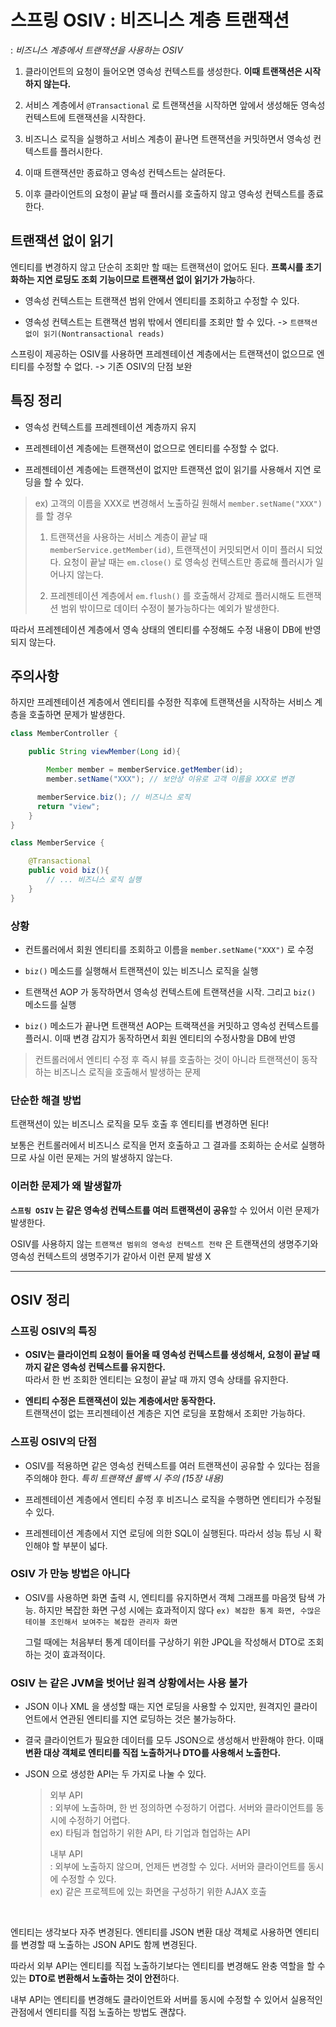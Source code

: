 # 스프링 OSIV : 비즈니스 계층 트랜잭션
: *비즈니스 계층에서 트랜잭션을 사용하는 OSIV*

1. 클라이언트의 요청이 들어오면 영속성 컨텍스트를 생성한다. **이때 트랜잭션은 시작하지 않는다.**


2. 서비스 계층에서 `@Transactional` 로 트랜잭션을 시작하면 앞에서 생성해둔 영속성 컨텍스트에 트랜잭션을 시작한다.


3. 비즈니스 로직을 실행하고 서비스 계층이  끝나면 트랜잭션을 커밋하면서 영속성 컨텍스트를 플러시한다.


4. 이때 트랜잭션만 종료하고 영속성 컨텍스트는 살려둔다.


5. 이후 클라이언트의 요청이 끝날 때 플러시를 호출하지 않고 영속성 컨텍스트를 종료한다.

## 트랜잭션 없이 읽기
엔티티를 변경하지 않고 단순히 조회만 할 때는 트랜잭션이 없어도 된다. **프록시를 초기화하는 지연 로딩도 조회 기능이므로 트랜잭션 없이 읽기가 가능**하다.

- 영속성 컨텍스트는 트랜잭션 범위 안에서 엔티티를 조회하고 수정할 수 있다.


- 영속성 컨텍스트는 트랜잭션 범위 밖에서 엔티티를 조회만 할 수 있다. -> `트랜잭션 없이 읽기(Nontransactional reads)`


스프링이 제공하는 OSIV를 사용하면 프레젠테이션 계층에서는 트랜잭션이 없으므로 엔티티를 수정할 수 없다. -> 기존 OSIV의 단점 보완

## 특징 정리
- 영속성 컨텍스트를 프레젠테이션 계층까지 유지


- 프레젠테이션 계층에는 트랜잭션이 없으므로 엔티티를 수정할 수 없다.


- 프레젠테이션 계층에는 트랜잭션이 없지만 트랜잭션 없이 읽기를 사용해서 지연 로딩을 할 수 있다.


> ex)  고객의 이름을 XXX로 변경해서 노출하길 원해서 `member.setName("XXX")` 를 할 경우
>
>
> 1. 트랜잭션을 사용하는 서비스 계층이 끝날 때`memberService.getMember(id)`, 트랜잭션이 커밋되면서 이미 플러시 되었다. 요청이 끝날 때는 `em.close()` 로 영속성 컨텍스트만 종료해 플러시가 일어나지 않는다.
>
>
> 2. 프레젠테이션 계층에서 `em.flush()` 를 호출해서 강제로 플러시해도 트랜잭션 범위 밖이므로 데이터 수정이 불가능하다는 예외가 발생한다.
>

따라서 프레젠테이션 계층에서 영속 상태의 엔티티를 수정해도 수정 내용이 DB에 반영되지 않는다.

## 주의사항
하지만 프레젠테이션 계층에서 엔티티를 수정한 직후에 트랜잭션을 시작하는 서비스 계층을 호출하면 문제가 발생한다.

```java
class MemberController {

    public String viewMember(Long id){

        Member member = memberService.getMember(id);
        member.setName("XXX"); // 보안상 이유로 고객 이름을 XXX로 변경

      memberService.biz(); // 비즈니스 로직
      return "view";
    }
}

class MemberService {

    @Transactional
    public void biz(){
        // ... 비즈니스 로직 실행
    }
}
```
### 상황
- 컨트롤러에서 회원 엔티티를 조회하고 이름을 `member.setName("XXX")` 로 수정


- `biz()` 메소드를 실행해서 트랜잭션이 있는 비즈니스 로직을 실행


- 트랜잭션 AOP 가 동작하면서 영속성 컨텍스트에 트랜잭션을 시작. 그리고 `biz()` 메소드를 실행


- `biz()` 메소드가 끝나면 트랜잭션 AOP는 트랙잭션을 커밋하고 영속성 컨텍스트를 플러시. 이때 변경 감지가 동작하면서 회원 엔티티의 수정사항을 DB에 반영


> 컨트롤러에서 엔티티 수정 후 즉시 뷰를 호출하는 것이 아니라 트랜잭션이 동작하는 비즈니스 로직을 호출해서 발생하는 문제
>

### 단순한 해결 방법
트랜잭션이 있는 비즈니스 로직을 모두 호출 후 엔티티를 변경하면 된다!

보통은 컨트롤러에서 비즈니스 로직을 먼저 호출하고 그 결과를 조회하는 순서로 실행하므로 사실 이런 문제는 거의 발생하지 않는다.


### 이러한 문제가 왜 발생할까
**`스프링 OSIV` 는 같은 영속성 컨텍스트를 여러 트랜잭션이 공유**할 수 있어서 이런 문제가 발생한다.

OSIV를 사용하지 않는 `트랜잭션 범위의 영속성 컨텍스트 전략` 은 트랜잭션의 생명주기와 영속성 컨텍스트의 생명주기가 같아서 이런 문제 발생 X

---
## OSIV 정리

### 스프링 OSIV의 특징
- **OSIV는 클라이언틔 요청이 들어올 때 영속성 컨텍스트를 생성해서, 요청이 끝날 때 까지 같은 영속성 컨텍스트를 유지한다.**
  <br/>따라서 한 번 조회한 엔티티는 요청이 끝날 때 까지 영속 상태를 유지한다.


- **엔티티 수정은 트랜잭션이 있는 계층에서만 동작한다.**
  <br/> 트랜잭션이 없는 프리젠테이션 계층은 지연 로딩을 포함해서 조회만 가능하다.


### 스프링 OSIV의 단점
- OSIV를 적용하면 같은 영속성 컨텍스트를 여러 트랜잭션이 공유할 수 있다는 점을 주의해야 한다. *특히 트랜잭션 롤백 시 주의 (15장 내용)*


- 프레젠테이션 계층에서 엔티티 수정 후 비즈니스 로직을 수행하면 엔티티가 수정될 수 있다.


- 프레젠테이션 계층에서 지연 로딩에 의한 SQL이 실행된다. 따라서 성능 튜닝 시 확인해야 할 부분이 넓다.


### OSIV 가 만능 방법은 아니다
- OSIV를 사용하면 화면 출력 시, 엔티티를 유지하면서 객체 그래프를 마음껏 탐색 가능. 하지만 복잡한 화면 구성 시에는 효과적이지 않다 `ex) 복잡한 통계 화면, 수많은 테이블 조인해서 보여주는 복잡한 관리자 화면`

  그럴 때에는 처음부터 통계 데이터를 구상하기 위한 JPQL을 작성해서 DTO로 조회하는 것이 효과적이다.

### OSIV 는 같은 JVM을 벗어난 원격 상황에서는 사용 불가
- JSON 이나 XML 을 생성할 때는 지연 로딩을 사용할 수 있지만, 원격지인 클라이언트에서 연관된 엔티티를 지연 로딩하는 것은 불가능하다.


- 결국 클라이언트가 필요한 데이터를 모두 JSON으로 생성해서 반환해야 한다. 이때 **변환 대상 객체로 엔티티를 직접 노출하거나 DTO를 사용해서 노출한다.**


- JSON 으로 생성한 API는 두 가지로 나눌 수 있다.
  > 외부 API <br/>
  > : 외부에 노출하며, 한 번 정의하면 수정하기 어렵다. 서버와 클라이언트를 동시에 수정하기 어렵다. <br/>
  > ex) 타팀과 협업하기 위한 API, 타 기업과 협업하는 API
  >
  > 내부 API <br/>
  > : 외부에 노출하지 않으며, 언제든 변경할 수 있다. 서버와 클라이언트를 동시에 수정할 수 있다. <br/>
  > ex) 같은 프로젝트에 있는 화면을 구성하기 위한 AJAX 호출


<br/>

엔티티는 생각보다 자주 변경된다. 엔티티를 JSON 변환 대상 객체로 사용하면 엔티티를 변경할 때 노출하는 JSON API도 함께 변경된다.

따라서 외부 API는 엔티티를 직접 노출하기보다는 엔티티를 변경해도 완충 역할을 할 수 있는 **DTO로 변환해서 노출하는 것이 안전**하다.

내부 API는 엔티티를 변경해도 클라이언트와 서버를 동시에 수정할 수 있어서 실용적인 관점에서 엔티티를 직접 노출하는 방법도 괜찮다.

